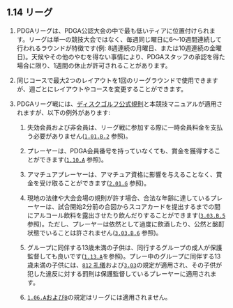 ## 1.14 リーグ

1. PDGAリーグは、PDGA公認大会の中で最も低いティアに位置付けられます。リーグは単一の競技大会ではなく、毎週同じ曜日に6〜10週間連続して行われるラウンドが特徴です(例: 8週連続の月曜日、または10週連続の金曜日)。天候やその他のやむを得ない事情により、PDGAスタッフの承認を得た場合に限り、1週間の休止が許可されることがあります。

1. 同じコースで最大2つのレイアウトを1回のリーグラウンドで使用できますが、週ごとにレイアウトやコースを変更することができます。

1. PDGAリーグ戦には、[ディスクゴルフ公式規則](ordg/index)と本競技マニュアルが適用されますが、以下の例外があります:

	1.	失効会員および非会員は、リーグ戦に参加する際に一時会員料金を支払う必要がありません([`1.01.B.2`](#プレーヤーの資格) 参照)。

	1.	プレーヤーは、PDGA会員番号を持っていなくても、賞金を獲得することができます([`1.10.A`](#賞品の配布) 参照)。

	1.	アマチュアプレーヤーは、アマチュア資格に影響を与えることなく、賞金を受け取ることができます([`2.01.G`](#一般事項) 参照)。

	1.	現地の法律や大会会場の規則が許す場合、合法な年齢に達しているプレーヤーは、試合開始2分前の合図からスコアカードを提出するまでの間にアルコール飲料を露出させたり飲んだりすることができます([`3.03.B.5`](#プレーヤーの不正行為) 参照)。ただし、プレーヤーは依然として過度に飲酒したり、公然と酩酊状態でいることは許されません([`3.03.B.6`](#プレーヤーの不正行為) 参照)。

    1. グループに同伴する13歳未満の子供は、同行するグループの成人が保護監督しても良いです([`1.13.A`](#若年者の安全)を参照)。プレー中のグループに同伴する13歳未満の子供には、[`812` 礼儀](ordg/812)および[`3.03`](#プレーヤーの不正行為)の規定が適用され、その子供が犯した違反に対する罰則は保護監督しているプレーヤーに適用されます。

    1. [`1.06.A`および`B`](#グループ分けとセクション分け)の規定はリーグには適用されません。
